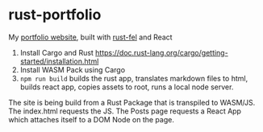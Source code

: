 # rust-portfolio

My [portfolio website](https://tostaylo.github.io), built with [rust-fel](https://github.com/tostaylo/rust-fel) and React

1. Install Cargo and Rust https://doc.rust-lang.org/cargo/getting-started/installation.html
2. Install WASM Pack using Cargo
3. `npm run build` builds the rust app, translates markdown files to html, builds react app, copies assets to root, runs a local node server.

The site is being build from a Rust Package that is transpiled to WASM/JS. The index.html requests the JS. The Posts page requests a React App which attaches itself to a DOM Node on the page.
